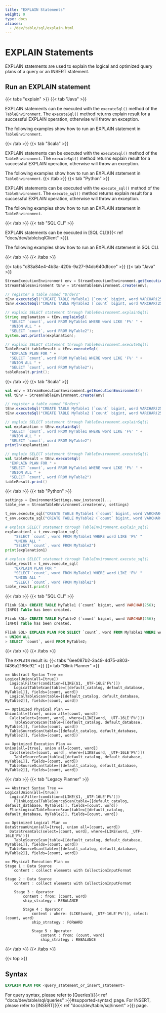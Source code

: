 ```yaml
---
title: "EXPLAIN Statements"
weight: 9
type: docs
aliases:
  - /dev/table/sql/explain.html
---
```

<!--
Licensed to the Apache Software Foundation (ASF) under one
or more contributor license agreements.  See the NOTICE file
distributed with this work for additional information
regarding copyright ownership.  The ASF licenses this file
to you under the Apache License, Version 2.0 (the
"License"); you may not use this file except in compliance
with the License.  You may obtain a copy of the License at

  http://www.apache.org/licenses/LICENSE-2.0

Unless required by applicable law or agreed to in writing,
software distributed under the License is distributed on an
"AS IS" BASIS, WITHOUT WARRANTIES OR CONDITIONS OF ANY
KIND, either express or implied.  See the License for the
specific language governing permissions and limitations
under the License.
-->

# EXPLAIN Statements



EXPLAIN statements are used to explain the logical and optimized query plans of a query or an INSERT statement.

## Run an EXPLAIN statement

{{< tabs "explain" >}}
{{< tab "Java" >}}

EXPLAIN statements can be executed with the `executeSql()` method of the `TableEnvironment`. The `executeSql()` method returns explain result for a successful EXPLAIN operation, otherwise will throw an exception.

The following examples show how to run an EXPLAIN statement in `TableEnvironment`.

{{< /tab >}}
{{< tab "Scala" >}}

EXPLAIN statements can be executed with the `executeSql()` method of the `TableEnvironment`. The `executeSql()` method returns explain result for a successful EXPLAIN operation, otherwise will throw an exception.

The following examples show how to run an EXPLAIN statement in `TableEnvironment`.
{{< /tab >}}
{{< tab "Python" >}}

EXPLAIN statements can be executed with the `execute_sql()` method of the `TableEnvironment`. The `execute_sql()` method returns explain result for a successful EXPLAIN operation, otherwise will throw an exception.

The following examples show how to run an EXPLAIN statement in `TableEnvironment`.

{{< /tab >}}
{{< tab "SQL CLI" >}}

EXPLAIN statements can be executed in [SQL CLI]({{< ref "docs/dev/table/sqlClient" >}}).

The following examples show how to run an EXPLAIN statement in SQL CLI.

{{< /tab >}}
{{< /tabs >}}

{{< tabs "c83a84e4-4b3a-420b-9a27-94dc640dfcce" >}}
{{< tab "Java" >}}
```java
StreamExecutionEnvironment env = StreamExecutionEnvironment.getExecutionEnvironment();
StreamTableEnvironment tEnv = StreamTableEnvironment.create(env);

// register a table named "Orders"
tEnv.executeSql("CREATE TABLE MyTable1 (`count` bigint, word VARCHAR(256) WITH (...)");
tEnv.executeSql("CREATE TABLE MyTable2 (`count` bigint, word VARCHAR(256) WITH (...)");

// explain SELECT statement through TableEnvironment.explainSql()
String explanation = tEnv.explainSql(
  "SELECT `count`, word FROM MyTable1 WHERE word LIKE 'F%' " +
  "UNION ALL " + 
  "SELECT `count`, word FROM MyTable2");
System.out.println(explanation);

// explain SELECT statement through TableEnvironment.executeSql()
TableResult tableResult = tEnv.executeSql(
  "EXPLAIN PLAN FOR " + 
  "SELECT `count`, word FROM MyTable1 WHERE word LIKE 'F%' " +
  "UNION ALL " + 
  "SELECT `count`, word FROM MyTable2");
tableResult.print();

```
{{< /tab >}}
{{< tab "Scala" >}}
```scala
val env = StreamExecutionEnvironment.getExecutionEnvironment()
val tEnv = StreamTableEnvironment.create(env)

// register a table named "Orders"
tEnv.executeSql("CREATE TABLE MyTable1 (`count` bigint, word VARCHAR(256) WITH (...)")
tEnv.executeSql("CREATE TABLE MyTable2 (`count` bigint, word VARCHAR(256) WITH (...)")

// explain SELECT statement through TableEnvironment.explainSql()
val explanation = tEnv.explainSql(
  "SELECT `count`, word FROM MyTable1 WHERE word LIKE 'F%' " +
  "UNION ALL " + 
  "SELECT `count`, word FROM MyTable2")
println(explanation)

// explain SELECT statement through TableEnvironment.executeSql()
val tableResult = tEnv.executeSql(
  "EXPLAIN PLAN FOR " + 
  "SELECT `count`, word FROM MyTable1 WHERE word LIKE 'F%' " +
  "UNION ALL " + 
  "SELECT `count`, word FROM MyTable2")
tableResult.print()

```
{{< /tab >}}
{{< tab "Python" >}}
```python
settings = EnvironmentSettings.new_instance()...
table_env = StreamTableEnvironment.create(env, settings)

t_env.execute_sql("CREATE TABLE MyTable1 (`count` bigint, word VARCHAR(256) WITH (...)")
t_env.execute_sql("CREATE TABLE MyTable2 (`count` bigint, word VARCHAR(256) WITH (...)")

# explain SELECT statement through TableEnvironment.explain_sql()
explanation1 = t_env.explain_sql(
    "SELECT `count`, word FROM MyTable1 WHERE word LIKE 'F%' "
    "UNION ALL "
    "SELECT `count`, word FROM MyTable2")
print(explanation1)

# explain SELECT statement through TableEnvironment.execute_sql()
table_result = t_env.execute_sql(
    "EXPLAIN PLAN FOR "
    "SELECT `count`, word FROM MyTable1 WHERE word LIKE 'F%' "
    "UNION ALL "
    "SELECT `count`, word FROM MyTable2")
table_result.print()

```
{{< /tab >}}
{{< tab "SQL CLI" >}}
```sql
Flink SQL> CREATE TABLE MyTable1 (`count` bigint, word VARCHAR(256);
[INFO] Table has been created.

Flink SQL> CREATE TABLE MyTable2 (`count` bigint, word VARCHAR(256);
[INFO] Table has been created.

Flink SQL> EXPLAIN PLAN FOR SELECT `count`, word FROM MyTable1 WHERE word LIKE 'F%' 
> UNION ALL 
> SELECT `count`, word FROM MyTable2;

```
{{< /tab >}}
{{< /tabs >}}

The `EXPLAIN` result is:
{{< tabs "6ee087b2-3a49-4d75-a803-f436a2166c92" >}}
{{< tab "Blink Planner" >}}
```text
== Abstract Syntax Tree ==
LogicalUnion(all=[true])
  LogicalFilter(condition=[LIKE($1, _UTF-16LE'F%')])
    LogicalTableScan(table=[[default_catalog, default_database, MyTable1]], fields=[count, word])
  LogicalTableScan(table=[[default_catalog, default_database, MyTable2]], fields=[count, word])

== Optimized Physical Plan ==
Union(all=[true], union all=[count, word])
  Calc(select=[count, word], where=[LIKE(word, _UTF-16LE'F%')])
    TableSourceScan(table=[[default_catalog, default_database, MyTable1]], fields=[count, word])
  TableSourceScan(table=[[default_catalog, default_database, MyTable2]], fields=[count, word])

== Optimized Execution Plan ==
Union(all=[true], union all=[count, word])
  Calc(select=[count, word], where=[LIKE(word, _UTF-16LE'F%')])
    TableSourceScan(table=[[default_catalog, default_database, MyTable1]], fields=[count, word])
  TableSourceScan(table=[[default_catalog, default_database, MyTable2]], fields=[count, word])
```
{{< /tab >}}
{{< tab "Legacy Planner" >}}
```text
== Abstract Syntax Tree ==
LogicalUnion(all=[true])
  LogicalFilter(condition=[LIKE($1, _UTF-16LE'F%')])
    FlinkLogicalTableSourceScan(table=[[default_catalog, default_database, MyTable1]], fields=[count, word])
  FlinkLogicalTableSourceScan(table=[[default_catalog, default_database, MyTable2]], fields=[count, word])

== Optimized Logical Plan ==
DataStreamUnion(all=[true], union all=[count, word])
  DataStreamCalc(select=[count, word], where=[LIKE(word, _UTF-16LE'F%')])
    TableSourceScan(table=[[default_catalog, default_database, MyTable1]], fields=[count, word])
  TableSourceScan(table=[[default_catalog, default_database, MyTable2]], fields=[count, word])

== Physical Execution Plan ==
Stage 1 : Data Source
	content : collect elements with CollectionInputFormat

Stage 2 : Data Source
	content : collect elements with CollectionInputFormat

	Stage 3 : Operator
		content : from: (count, word)
		ship_strategy : REBALANCE

		Stage 4 : Operator
			content : where: (LIKE(word, _UTF-16LE'F%')), select: (count, word)
			ship_strategy : FORWARD

			Stage 5 : Operator
				content : from: (count, word)
				ship_strategy : REBALANCE
```
{{< /tab >}}
{{< /tabs >}}

{{< top >}}

## Syntax

```sql
EXPLAIN PLAN FOR <query_statement_or_insert_statement>
```

For query syntax, please refer to [Queries]({{< ref "docs/dev/table/sql/queries" >}}#supported-syntax) page.
For INSERT, please refer to [INSERT]({{< ref "docs/dev/table/sql/insert" >}}) page.
